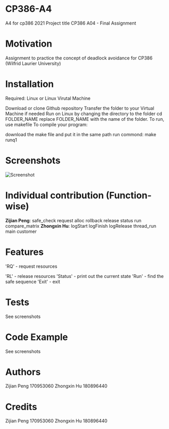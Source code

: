 # CP386-A4
A4 for cp386 2021
Project title
CP386 A04 - Final Assignment

# Motivation
Assignment to practice the concept of deadlock avoidance for CP386 (Wilfrid Laurier University)

# Installation
Required: Linux or Linux Virutal Machine

Download or clone Github repository
Transfer the folder to your Virtual Machine if needed
Run on Linux by changing the directory to the folder
cd FOLDER_NAME
replace FOLDER_NAME with the name of the folder. To run, use makefile To compile your program:

download the make file and put it in the same path
run commond: make runq1


# Screenshots

![Screenshot](https://i.ibb.co/C0GGTkJ/screenshot.png)

# Individual contribution (Function-wise)
**Zijian Peng**:
safe_check
request
alloc
rollback
release
status
run
compare_matrix
**Zhongxin Hu**:
logStart
logFinish
logRelease
thread_run
main
customer
# Features
'RQ' - request resources

'RL' - release resources
'Status' - print out the current state
'Run' - find the safe sequence
'Exit' - exit
# Tests
See screenshots

# Code Example
See screenshots

# Authors
Zijian Peng 170953060
Zhongxin Hu 180896440
# Credits
Zijian Peng 170953060
Zhongxin Hu 180896440

